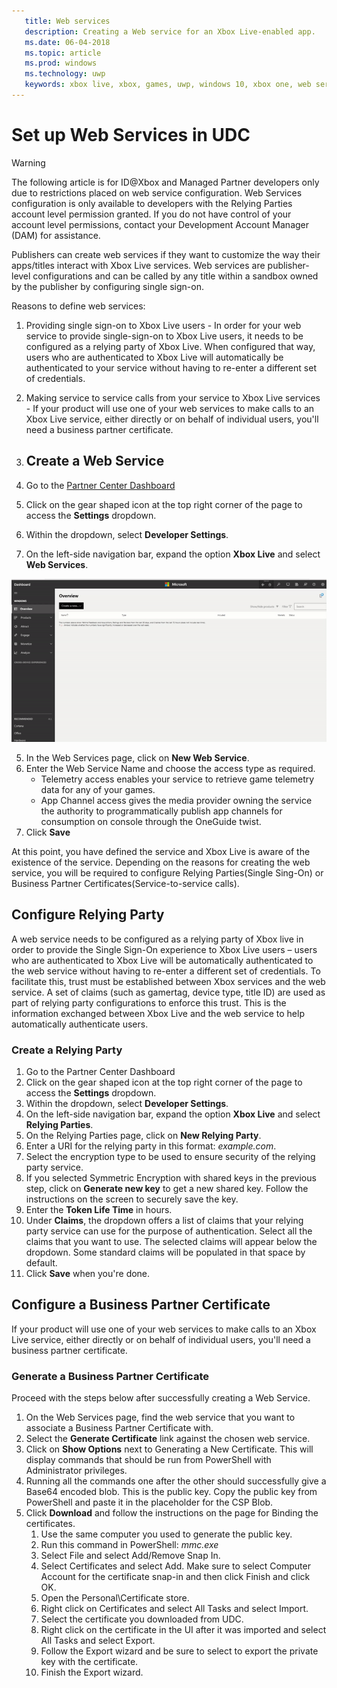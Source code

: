 ```yaml
---
   title: Web services
   description: Creating a Web service for an Xbox Live-enabled app.
   ms.date: 06-04-2018
   ms.topic: article
   ms.prod: windows
   ms.technology: uwp
   keywords: xbox live, xbox, games, uwp, windows 10, xbox one, web services
---
```


# Set up Web Services in UDC

> [!WARNING]
> The following article is for ID@Xbox and Managed Partner developers only due to restrictions placed on web service configuration. Web Services configuration is only available to developers with the Relying Parties account level permission granted. If you do not have control of your account level permissions, contact your Development Account Manager (DAM) for assistance.

Publishers can create web services if they want to customize the way their apps/titles interact with Xbox Live services. Web services are publisher-level configurations and can be called by any title within a sandbox owned by the publisher by configuring single sign-on.

Reasons to define web services:

1. Providing single sign-on to Xbox Live users - In order for your web service to provide single-sign-on to Xbox Live users, it needs to be configured as a relying party of Xbox Live. When configured that way, users who are authenticated to Xbox Live will automatically be authenticated to your service without having to re-enter a different set of credentials.
2. Making service to service calls from your service to Xbox Live services - If your product will use one of your web services to make calls to an Xbox Live service, either directly or on behalf of individual users, you'll need a business partner certificate.

1. ## Create a Web Service

1. Go to the [Partner Center Dashboard](https://partner.microsoft.com/dashboard/windows/overview)  
2. Click on the gear shaped icon at the top right corner of the page to access the **Settings** dropdown.
3. Within the dropdown, select **Developer Settings**.
4. On the left-side navigation bar, expand the option **Xbox Live** and select **Web Services**.

![web services gif ](../../images/dev-center/web-services/web-services.gif)

5. In the Web Services page, click on **New Web Service**.
6. Enter the Web Service Name and choose the access type as required.  
    * Telemetry access enables your service to retrieve game telemetry data for any of your games.
    * App Channel access gives the media provider owning the service the authority to programmatically publish app channels for consumption on console through the OneGuide twist.
7. Click **Save**

At this point, you have defined the service and Xbox Live is aware of the existence of the service. Depending on the reasons for creating the web service, you will be required to configure Relying Parties(Single Sing-On) or Business Partner Certificates(Service-to-service calls).  

## Configure Relying Party

A web service needs to be configured as a relying party of Xbox live in order to provide the Single Sign-On experience to Xbox Live users – users who are authenticated to Xbox Live will be automatically authenticated to the web service without having to re-enter a different set of credentials. To facilitate this, trust must be established between Xbox services and the web service. A set of claims (such as gamertag, device type, title ID) are used as part of relying party configurations to enforce this trust. This is the information exchanged between Xbox Live and the web service to help automatically authenticate users.

### Create a Relying Party

1. Go to the Partner Center Dashboard  
2. Click on the gear shaped icon at the top right corner of the page to access the **Settings** dropdown.
3. Within the dropdown, select **Developer Settings**.
4. On the left-side navigation bar, expand the option **Xbox Live** and select **Relying Parties**.
5. On the Relying Parties page, click on **New Relying Party**.
6. Enter a URI for the relying party in this format: *example.com*.
7. Select the encryption type to be used to ensure security of the relying party service.
8. If you selected Symmetric Encryption with shared keys in the previous step, click on **Generate new key** to get a new shared key. Follow the instructions on the screen to securely save the key.
9. Enter the **Token Life Time** in hours.
10. Under **Claims**, the dropdown offers a list of claims that your relying party service can use for the purpose of authentication. Select all the claims that you want to use. The selected claims will appear below the dropdown. Some standard claims will be populated in that space by default.
11. Click **Save** when you're done.  

## Configure a Business Partner Certificate

If your product will use one of your web services to make calls to an Xbox Live service, either directly or on behalf of individual users, you'll need a business partner certificate.

### Generate a Business Partner Certificate

Proceed with the steps below after successfully creating a Web Service.  

1. On the Web Services page, find the web service that you want to associate a Business Partner Certificate with.
2. Select the **Generate Certificate** link against the chosen web service.
3. Click on **Show Options** next to Generating a New Certificate. This will display commands that should be run from PowerShell with Administrator privileges.
4. Running all the commands one after the other should successfully give a Base64 encoded blob. This is the public key. Copy the public key from PowerShell and paste it in the placeholder for the CSP Blob.
5. Click **Download** and follow the instructions on the page for Binding the certificates.
    1. Use the same computer you used to generate the public key.
    2. Run this command in PowerShell: *mmc.exe*
    3. Select File and select Add/Remove Snap In.
    4. Select Certificates and select Add. Make sure to select Computer Account for the certificate snap-in and then click Finish and click OK.
    5. Open the Personal\Certificate store.
    6. Right click on Certificates and select All Tasks and select Import.
    7. Select the certificate you downloaded from UDC.
    8. Right click on the certificate in the UI after it was imported and select All Tasks and select Export.
    9. Follow the Export wizard and be sure to select to export the private key with the certificate.
    10. Finish the Export wizard.